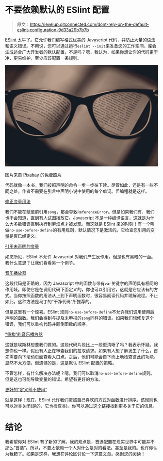 # 不要依赖默认的 ESlint 配置

> 原文：<https://levelup.gitconnected.com/dont-rely-on-the-default-eslint-configuration-9d33a29b7b7b>

[ESlint](https://eslint.org/) 太牛了。它允许我们编写格式优美的 Javascript 代码，并防止大量的语法和语义错误。不用说，您可以通过运行`eslint --init`来准备您的工作空间。库会生成适合广大开发者的默认配置，不是吗？嗯，我认为，如果你想让你的代码更干净、更易维护，至少应该配置一条规则。

![](img/e4ac25edd650ab86edfcb801a83f7d01.png)

图片来自 [Pixabay](https://pixabay.com/?utm_source=link-attribution&utm_medium=referral&utm_campaign=image&utm_content=1246611) 的[免费照片](https://pixabay.com/photos/?utm_source=link-attribution&utm_medium=referral&utm_campaign=image&utm_content=1246611)

代码就像一本书。我们按照声明的命令一步一步往下读。尽管如此，还是有一些不同之处。作者不需要在引言中声明小说中使用的每个单词。但编程就是这样。

[修正变量用法](https://gist.github.com/SimonHarmonicMinor/a95b63452824cded08ad9bb9ba0bae2b)

我们不能在赋值前引用`song`，那会导致`ReferenceError`。但是如果我们有，我们也不会知道，直到有人试图播放它。Javascript 不是一种编译语言，这就是为什么大多数错误直到执行到麻烦点才被发现。而这就是 ESlint 来的时刻！有一个叫做`no-use-before-define`的有用规则，默认情况下是激活的。它检查您引用的变量是否已经定义。

[引用未声明的变量](https://gist.github.com/SimonHarmonicMinor/9ff115ee32eff17ded539755d1cb7789)

如您所见，ESlint 不允许 Javascript 对我们产生反作用。但是也有黑暗的一面。我什么意思？让我们看看另一个例子。

[音乐播放器](https://gist.github.com/SimonHarmonicMinor/b0b55e2ef44b3f92f7e8f8f54da8ee3d)

这段代码是正确的，因为 Javascript 中的函数与带有`var`关键字的声明具有相同的作用域。即使它是在调用代码下面定义的，你也可以引用它，这就是它应该有的方式。当你按照函数的用法从上到下声明函数时，很容易阅读代码并理解流程。不止如此，这种方法是马丁的“干净代码”所推荐的。

但是这里有一个惊喜。ESlint 规则`no-use-before-define`不允许我们调用使用后声明的函数。我们会得到与提及未申报的`song`同样的错误。如果我们想修复这个错误，我们可以重构代码并颠倒函数的顺序。

[“重构”的音乐播放器](https://gist.github.com/SimonHarmonicMinor/9e5997b9f6ed4ce836a0a07cc39484c7)

这就是埃斯林想要我们做的。这段代码片段比上一段更清晰了吗？我表示怀疑。我想你也一样。假设有人正在审查我们的拉取请求。如果有人想了解发生了什么，首先需要向下滚动页面查看入口点。之后，他们可能会自下而上地检查彼此的功能。显然不太方便。但遗憾的是，这是默认 ESlint 配置的策略。

不管怎样，有什么解决办法呢？嗯，我们可以取消`no-use-before-define`规则。但是这也可能导致变量的错误。希望有更好的方法。

[更好的“定义前不使用”](https://gist.github.com/SimonHarmonicMinor/5bc12e7f59cff51a73fca13c1dd85141)

就是这样！现在，ESlint 允许我们按照自己喜欢的方式对函数进行排序。该规则也可以对类关闭(是的，它也检查类)。你可以通过[这个链接](https://eslint.org/docs/rules/no-use-before-define)找到更多关于它的信息。

# 结论

我希望你对 ESlint 有了新的了解。我的观点是，首选配置在现实世界中可能并不那么“首选”。所以，不要太依赖一个人对什么是对的看法。甚至是我的。也许你认为我错了。如果是这样，我想在评论区讨论一下这篇文章。感谢您的阅读！